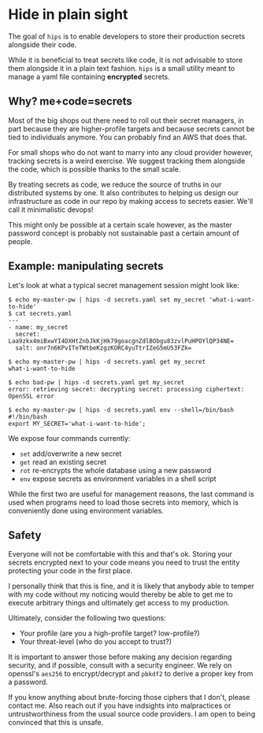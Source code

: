 # Hide in plain sight

The goal of `hips` is to enable developers to store their production secrets
alongside their code.

While it is beneficial to treat secrets like code, it is not advisable to store
them alongside it in a plain text fashion. `hips` is a small utility meant to
manage a yaml file containing **encrypted** secrets.

## Why? me+code=secrets

Most of the big shops out there need to roll out their secret managers, in part
because they are higher-profile targets and because secrets cannot be tied to
individuals anymore. You can probably find an AWS that does that.

For small shops who do not want to marry into any cloud provider however,
tracking secrets is a weird exercise. We suggest tracking them alongside the
code, which is possible thanks to the small scale.

By treating secrets as code, we reduce the source of truths in our distributed
systems by one. It also contributes to helping us design our infrastructure as
code in our repo by making access to secrets easier. We'll call it minimalistic
devops!

This might only be possible at a certain scale however, as the master
password concept is probably not sustainable past a certain amount of people.

## Example: manipulating secrets

Let's look at what a typical secret management session might look like:

```shell
$ echo my-master-pw | hips -d secrets.yaml set my_secret 'what-i-want-to-hide'
$ cat secrets.yaml
---
- name: my_secret
  secret: Laa9zkx4miBxwYI4DXHtZnbJkKjHk79goacgnZdlBObgu83zvlPuHPOYlQP34NE=
  salt: onr7n6KPvITeTWtbeKzgzKORC4yuTtrIZeG5mU53FZk=

$ echo my-master-pw | hips -d secrets.yaml get my_secret
what-i-want-to-hide

$ echo bad-pw | hips -d secrets.yaml get my_secret
error: retrieving secret: decrypting secret: processing ciphertext: OpenSSL error

$ echo my-master-pw | hips -d secrets.yaml env --shell=/bin/bash
#!/bin/bash
export MY_SECRET='what-i-want-to-hide';
```

We expose four commands currently:

 - `set` add/overwrite a new secret
 - `get` read an existing secret
 - `rot` re-encrypts the whole database using a new password
 - `env` expose secrets as environment variables in a shell script

While the first two are useful for management reasons, the last command is used
when programs need to load those secrets into memory, which is conveniently
done using environment variables.

## Safety

Everyone will not be comfortable with this and that's ok. Storing your secrets
encrypted next to your code means you need to trust the entity protecting your
code in the first place.

I personally think that this is fine, and it is likely that anybody able to
temper with my code without my noticing would thereby be able to get me to
execute arbitrary things and ultimately get access to my production.

Ultimately, consider the following two questions:

 - Your profile (are you a high-profile target? low-profile?)
 - Your threat-level (who do you accept to trust?)

It is important to answer those before making any decision regarding security,
and if possible, consult with a security engineer. We rely on openssl's
`aes256` to encrypt/decrypt and `pbkdf2` to derive a proper key from a
password.

If you know anything about brute-forcing those ciphers that I don't, please
contact me. Also reach out if you have indsights into malpractices or
untrustworthiness from the usual source code providers. I am open to being
convinced that this is unsafe.
